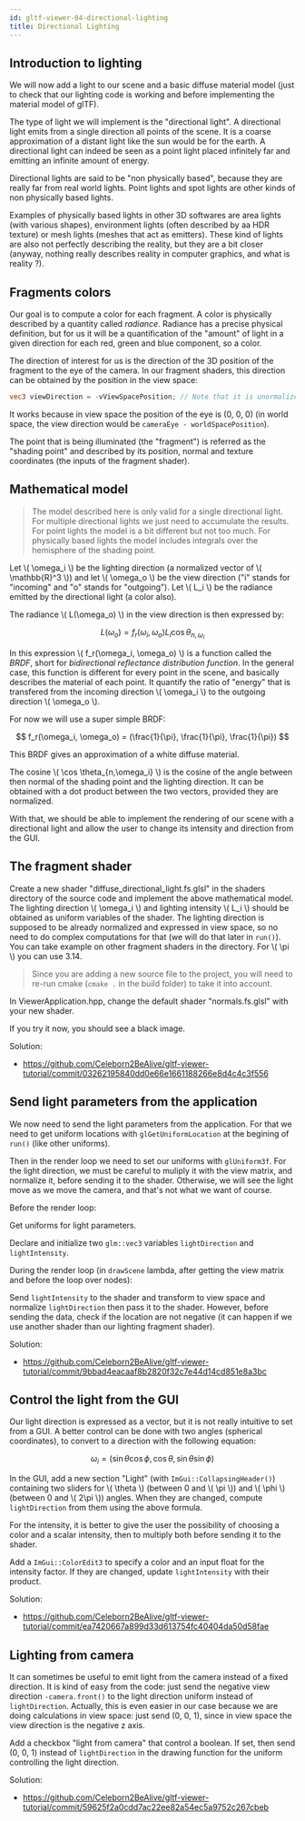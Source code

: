 ```yaml
---
id: gltf-viewer-04-directional-lighting
title: Directional Lighting
---
```


## Introduction to lighting

We will now add a light to our scene and a basic diffuse material model (just to check that our lighting code is working and before implementing the material model of glTF).

The type of light we will implement is the "directional light". A directional light emits from a single direction all points of the scene. It is a coarse approximation of a distant light like the sun would be for the earth. A directional light can indeed be seen as a point light placed infinitely far and emitting an infinite amount of energy.

Directional lights are said to be "non physically based", because they are really far from real world lights. Point lights and spot lights are other kinds of non physically based lights.

Examples of physically based lights in other 3D softwares are area lights (with various shapes), environment lights (often described by aa HDR texture) or mesh lights (meshes that act as emitters). These kind of lights are also not perfectly describing the reality, but they are a bit closer (anyway, nothing really describes reality in computer graphics, and what is reality ?).

## Fragments colors

Our goal is to compute a color for each fragment. A color is physically described by a quantity called *radiance*. Radiance has a precise physical definition, but for us it will be a quantification of the "amount" of light in a given direction for each red, green and blue component, so a color.

The direction of interest for us is the direction of the 3D position of the fragment to the eye of the camera. In our fragment shaders, this direction can be obtained by the position in the view space:

```glsl
vec3 viewDirection = -vViewSpacePosition; // Note that it is unormalized here
```

It works because in view space the position of the eye is (0, 0, 0) (in world space, the view direction would be `cameraEye - worldSpacePosition`).

The point that is being illuminated (the "fragment") is referred as the "shading point" and described by its position, normal and texture coordinates (the inputs of the fragment shader).

## Mathematical model

> The model described here is only valid for a single directional light. For multiple directional lights we just need to accumulate the results. For point lights the model is a bit different but not too much. For physically based lights the model includes integrals over the hemisphere of the shading point.

Let \\( \omega_i \\) be the lighting direction (a normalized vector of \\( \mathbb{R}^3 \\)) and let \\( \omega_o \\) be the view direction ("i" stands for "incoming" and "o" stands for "outgoing"). Let \\( L_i \\) be the radiance emitted by the directional light (a color also).

The radiance \\( L(\omega_o) \\)  in the view direction is then expressed by:

$$
L(\omega_o) = f_r(\omega_i, \omega_o)L_i\cos \theta_{n,\omega_i}
$$

In this expression \\( f_r(\omega_i, \omega_o) \\) is a function called the *BRDF*, short for *bidirectional reflectance distribution function*. In the general case, this function is different for every point in the scene, and basically describes the material of each point. It quantify the ratio of "energy" that is transfered from the incoming direction \\( \omega_i \\) to the outgoing direction \\( \omega_o \\).

For now we will use a super simple BRDF:

$$
f_r(\omega_i, \omega_o) = (\frac{1}{\pi}, \frac{1}{\pi}, \frac{1}{\pi})
$$

This BRDF gives an approximation of a white diffuse material.

The cosine \\( \cos \theta_{n,\omega_i} \\) is the cosine of the angle between then normal of the shading point and the lighting direction. It can be obtained with a dot product between the two vectors, provided they are normalized.

With that, we should be able to implement the rendering of our scene with a directional light and allow the user to change its intensity and direction from the GUI.

## The fragment shader

<span class="todo badge"></span> Create a new shader "diffuse_directional_light.fs.glsl" in the shaders directory of the source code and implement the above mathematical model. The lighting direction \\( \omega_i \\) and lighting intensity \\( L_i \\) should be obtained as uniform variables of the shader. The lighting direction is supposed to be already normalized and expressed in view space, so no need to do complex computations for that (we will do that later in `run()`). You can take example on other fragment shaders in the directory. For \\( \pi \\) you can use 3.14.

> Since you are adding a new source file to the project, you will need to re-run cmake (`cmake .` in the build folder) to take it into account.

<span class="todo badge"></span> In ViewerApplication.hpp, change the default shader "normals.fs.glsl" with your new shader.

If you try it now, you should see a black image.

Solution:
- https://github.com/Celeborn2BeAlive/gltf-viewer-tutorial/commit/03262195840dd0e66e1661188266e8d4c4c3f556

## Send light parameters from the application

We now need to send the light parameters from the application. For that we need to get uniform locations with `glGetUniformLocation` at the begining of `run()` (like other uniforms).

Then in the render loop we need to set our uniforms with `glUniform3f`. For the light direction, we must be careful to muliply it with the view matrix, and normalize it, before sending it to the shader. Otherwise, we will see the light move as we move the camera, and that's not what we want of course. 

Before the render loop:

<span class="todo badge"></span> Get uniforms for light parameters.

<span class="todo badge"></span> Declare and initialize two `glm::vec3` variables `lightDirection` and `lightIntensity`.

During the render loop (in `drawScene` lambda, after getting the view matrix and before the loop over nodes): 

<span class="todo badge"></span> Send `lightIntensity` to the shader and transform to view space and normalize `lightDirection` then pass it to the shader. However, before sending the data, check if the location are not negative (it can happen if we use another shader than our lighting fragment shader).

Solution:
- https://github.com/Celeborn2BeAlive/gltf-viewer-tutorial/commit/9bbad4eacaaf8b2820f32c7e44d14cd851e8a3bc

## Control the light from the GUI

Our light direction is expressed as a vector, but it is not really intuitive to set from a GUI. A better control can be done with two angles (spherical coordinates), to convert to a direction with the following equation:

$$
\omega_i = (\sin \theta \cos \phi, \cos \theta, \sin \theta \sin \phi)
$$

<span class="todo badge"></span> In the GUI, add a new section "Light" (with  `ImGui::CollapsingHeader()`) containing two sliders for \\( \theta \\) (between 0 and \\( \pi \\)) and \\( \phi \\) (between 0 and \\( 2\pi \\)) angles. When they are changed, compute `lightDirection` from them using the above formula.

For the intensity, it is better to give the user the possibility of choosing a color and a scalar intensity, then to multiply both before sending it to the shader.

<span class="todo badge"></span> Add a `ImGui::ColorEdit3` to specify a color and an input float for the intensity factor. If they are changed, update `lightIntensity` with their product.

Solution:
- https://github.com/Celeborn2BeAlive/gltf-viewer-tutorial/commit/ea7420667a899d33d613754fc40404da50d58fae

## Lighting from camera

It can sometimes be useful to emit light from the camera instead of a fixed direction. It is kind of easy from the code: just send the negative view direction `-camera.front()` to the light direction uniform instead of `lightDirection`. Actually, this is even easier in our case because we are doing calculations in view space: just send (0, 0, 1), since in view space the view direction is the negative z axis.

<span class="todo badge"></span> Add a checkbox "light from camera" that control a boolean. If set, then send (0, 0, 1) instead of `lightDirection` in the drawing function for the uniform controlling the light direction.

Solution:
- https://github.com/Celeborn2BeAlive/gltf-viewer-tutorial/commit/59625f2a0cdd7ac22ee82a54ec5a9752c267cbeb